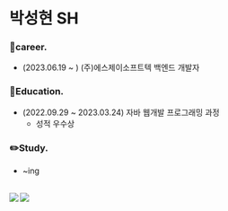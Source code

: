 # 박성현 SH

### 🚩career.
<ul>
  <li>(2023.06.19 ~ ) (주)에스제이소프트텍 백엔드 개발자</li>
</ul>

### 📓Education.
<ul>
  <li>(2022.09.29 ~ 2023.03.24) 자바 웹개발 프로그래밍 과정 
    <ul>
      <li>성적 우수상</li>
    </ul>
  </li>
</ul>

### ✏️Study.
<ul>
  <li>~ing</li>
</ul>

<br>

<a href="https://github.com/scars97/github-readme-stats">
  <img align="left" src="https://github-readme-stats.vercel.app/api?username=scars97&show_icons=true&theme=transparent" />
</a>

<a href="https://github.com/scars97/github-readme-stats">
  <img src="https://github-readme-stats.vercel.app/api/top-langs/?username=scars97&layout=compact&theme=transparent" />
</a>
